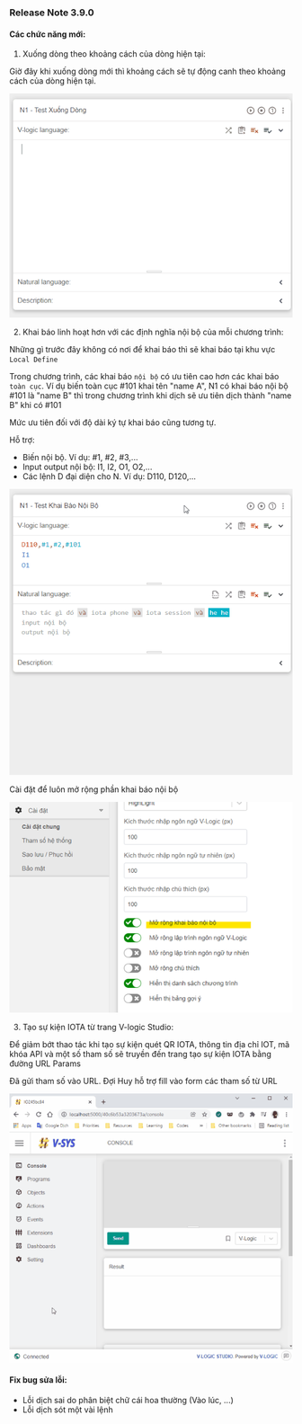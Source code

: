 ### Release Note 3.9.0

#### Các chức năng mới:

1. Xuống dòng theo khoảng cách của dòng hiện tại:

Giờ đây khi xuống dòng mới thì khoảng cách sẽ tự động canh theo khoảng cách của dòng hiện tại.

![](images/autoindent.gif)

2. Khai báo linh hoạt hơn với các định nghĩa nội bộ của mỗi chương trình:

Những gì trước đây không có nơi để khai báo thì sẽ khai báo tại khu vực `Local Define`

Trong chương trình, các khai báo `nội bộ` có ưu tiên cao hơn các khai báo `toàn cục`. Ví dụ biến toàn cục #101 khai tên "name A", N1 có khai báo nội bộ #101 là "name B" thì trong chương trình khi dịch sẽ ưu tiên dịch thành "name B" khi có #101

Mức ưu tiên đối với độ dài ký tự khai báo cũng tương tự.

Hỗ trợ:

- Biến nội bộ. Ví dụ: #1, #2, #3,...
- Input output nội bộ: I1, I2, O1, O2,...
- Các lệnh D đại diện cho N. Ví dụ: D110, D120,...

![](images/localdefine2.gif)

Cài đặt để luôn mở rộng phần khai báo nội bộ

![](images/alwayopen.png)

3. Tạo sự kiện IOTA từ trang V-logic Studio:

Để giảm bớt thao tác khi tạo sự kiện quét QR IOTA, thông tin địa chỉ IOT, mã khóa API và một số tham số sẽ truyền đến trang tạo sự kiện IOTA bằng đường URL Params

Đã gửi tham số vào URL. Đợi Huy hỗ trợ fill vào form các tham số từ URL

![](images/extension1.gif)

#### Fix bug sửa lỗi:

- Lỗi dịch sai do phân biệt chữ cái hoa thường (Vào lúc, ...)
- Lỗi dịch sót một vài lệnh
